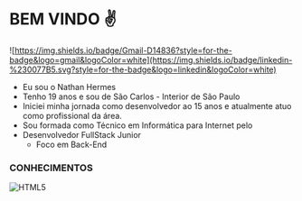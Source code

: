 # BEM VINDO :v:
![https://img.shields.io/badge/Gmail-D14836?style=for-the-badge&logo=gmail&logoColor=white](https://img.shields.io/badge/linkedin-%230077B5.svg?style=for-the-badge&logo=linkedin&logoColor=white)

- Eu sou o Nathan Hermes
- Tenho 19 anos e sou de São Carlos - Interior de São Paulo
- Iniciei minha jornada como desenvolvedor ao 15 anos e atualmente atuo como profissional da área.
- Sou formada como Técnico em Informática para Internet pelo 
- Desenvolvedor FullStack Junior
  - Foco em Back-End
### CONHECIMENTOS
  ![HTML5](https://img.shields.io/badge/html5-%23E34F26.svg?style=for-the-badge&logo=html5&logoColor=white)

<!---
NathanHermes/NathanHermes is a ✨ special ✨ repository because its `README.md` (this file) appears on your GitHub profile.
You can click the Preview link to take a look at your changes.
--->
